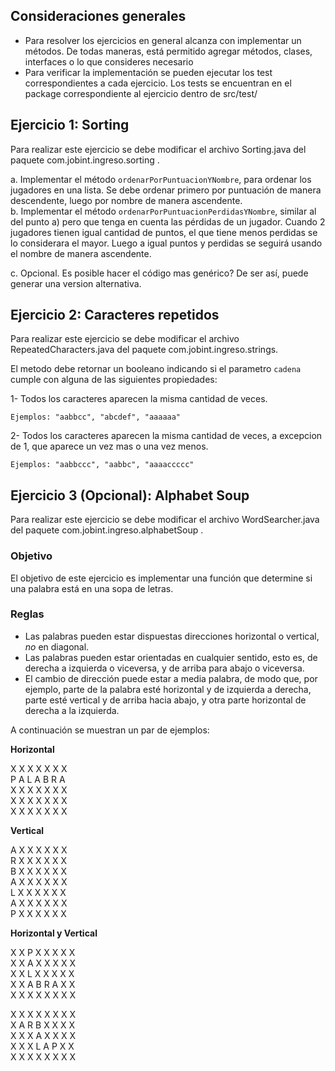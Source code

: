 ## Consideraciones generales

- Para resolver los ejercicios en general alcanza con implementar un métodos. De todas maneras, está permitido agregar métodos, clases, interfaces o lo que consideres necesario
- Para verificar la implementación se pueden ejecutar los test correspondientes a cada ejercicio. Los tests se encuentran en el package correspondiente al ejercicio dentro de src/test/


## Ejercicio 1: Sorting

Para realizar este ejercicio se debe modificar el archivo Sorting.java del paquete com.jobint.ingreso.sorting .

a. Implementar el método `ordenarPorPuntuacionYNombre`, para ordenar los jugadores en una lista. Se debe ordenar primero por puntuación de manera descendente, luego por nombre de manera ascendente.  
b. Implementar el método `ordenarPorPuntuacionPerdidasYNombre`, similar al del punto a) pero que tenga en cuenta las pérdidas de un jugador. Cuando 2 jugadores tienen igual cantidad de puntos, el que tiene menos perdidas se lo considerara el mayor. Luego a igual puntos y perdidas se seguirá usando el nombre de manera ascendente.

c. Opcional. Es posible hacer el código mas genérico? De ser así, puede generar una version alternativa.

## Ejercicio 2: Caracteres repetidos

Para realizar este ejercicio se debe modificar el archivo RepeatedCharacters.java del paquete com.jobint.ingreso.strings.

El metodo debe retornar un booleano indicando si el parametro `cadena` cumple con alguna de las siguientes propiedades:

1- Todos los caracteres aparecen la misma cantidad de veces.<br>

    Ejemplos: "aabbcc", "abcdef", "aaaaaa"

2- Todos los caracteres aparecen la misma cantidad de veces, a excepcion de 1, que aparece un vez mas o una vez menos.

    Ejemplos: "aabbccc", "aabbc", "aaaaccccc"

## Ejercicio 3 (Opcional): Alphabet Soup

Para realizar este ejercicio se debe modificar el archivo WordSearcher.java del paquete com.jobint.ingreso.alphabetSoup .

### Objetivo

El objetivo de este ejercicio es implementar una función que determine si una palabra está en una sopa de letras.

### Reglas

- Las palabras pueden estar dispuestas direcciones horizontal o vertical, _no_ en diagonal.
- Las palabras pueden estar orientadas en cualquier sentido, esto es, de derecha a izquierda o viceversa, y de arriba
  para abajo o viceversa.
- El cambio de dirección puede estar a media palabra, de modo que, por ejemplo, parte de la palabra
  esté horizontal y de izquierda a derecha, parte esté vertical y de arriba hacia abajo, y otra parte horizontal
  de derecha a la izquierda.

A continuación se muestran un par de ejemplos:

**Horizontal**

X X X X X X X  
P A L A B R A  
X X X X X X X  
X X X X X X X  
X X X X X X X

**Vertical**

A X X X X X X  
R X X X X X X  
B X X X X X X  
A X X X X X X  
L X X X X X X  
A X X X X X X  
P X X X X X X

**Horizontal y Vertical**

X X P X X X X X  
X X A X X X X X  
X X L X X X X X  
X X A B R A X X  
X X X X X X X X

X X X X X X X X  
X A R B X X X X  
X X X A X X X X  
X X X L A P X X  
X X X X X X X X
